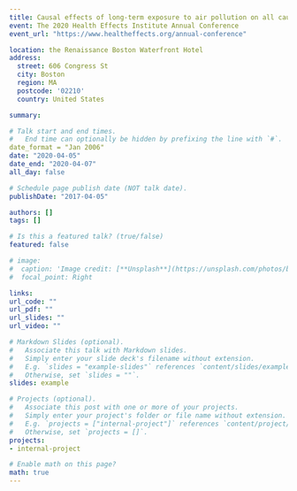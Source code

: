 ```yaml
---
title: Causal effects of long-term exposure to air pollution on all cause mortality
event: The 2020 Health Effects Institute Annual Conference
event_url: "https://www.healtheffects.org/annual-conference"

location: the Renaissance Boston Waterfront Hotel
address:
  street: 606 Congress St
  city: Boston
  region: MA
  postcode: '02210'
  country: United States

summary: 

# Talk start and end times.
#   End time can optionally be hidden by prefixing the line with `#`.
date_format = "Jan 2006"
date: "2020-04-05"
date_end: "2020-04-07"
all_day: false

# Schedule page publish date (NOT talk date).
publishDate: "2017-04-05"

authors: []
tags: []

# Is this a featured talk? (true/false)
featured: false

# image:
#  caption: 'Image credit: [**Unsplash**](https://unsplash.com/photos/bzdhc5b3Bxs)'
#  focal_point: Right

links:
url_code: ""
url_pdf: ""
url_slides: ""
url_video: ""

# Markdown Slides (optional).
#   Associate this talk with Markdown slides.
#   Simply enter your slide deck's filename without extension.
#   E.g. `slides = "example-slides"` references `content/slides/example-slides.md`.
#   Otherwise, set `slides = ""`.
slides: example

# Projects (optional).
#   Associate this post with one or more of your projects.
#   Simply enter your project's folder or file name without extension.
#   E.g. `projects = ["internal-project"]` references `content/project/deep-learning/index.md`.
#   Otherwise, set `projects = []`.
projects:
- internal-project

# Enable math on this page?
math: true
---
```


